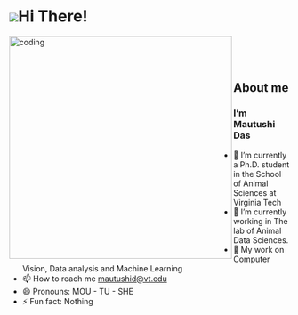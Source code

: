 ![](https://user-images.githubusercontent.com/18350557/176309783-0785949b-9127-417c-8b55-ab5a4333674e.gif)Hi There!
======================================================================================================================================

<img align="left" alt="coding" width="400" src="https://user-images.githubusercontent.com/59734313/157189039-c09b3e38-9f42-42c0-ab54-14f1574190a7.gif"/>

<br>
<br>
<br>

About me
--------
 

### I’m Mautushi Das
  - 🔭 I’m currently a Ph.D. student in the School of Animal Sciences at Virginia Tech
  - 🌱 I’m currently working in The lab of Animal Data Sciences.
  - 💞️ My work on Computer Vision, Data analysis and Machine Learning
  - 📫 How to reach me mautushid@vt.edu
  - 😄 Pronouns: MOU - TU - SHE
  - ⚡ Fun fact: Nothing 
</p>
